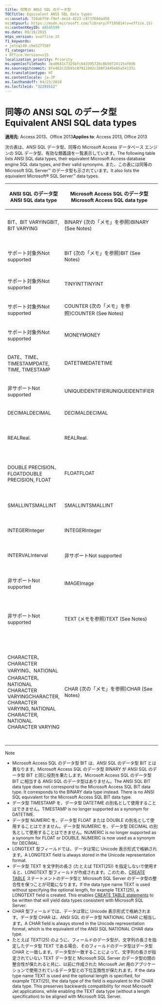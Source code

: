 ```yaml
---
title: 同等の ANSI SQL のデータ型
TOCTitle: Equivalent ANSI SQL data types
ms:assetid: 720abf59-f9ef-4e14-4223-c873f604ad58
ms:mtpsurl: https://msdn.microsoft.com/library/Ff195814(v=office.15)
ms:contentKeyID: 48545599
ms.date: 09/18/2015
mtps_version: v=office.15
f1_keywords:
- jetsql40.chm5277587
f1_categories:
- Office.Version=v15
localization_priority: Priority
ms.openlocfilehash: 3ea0641c7325bfcb4339572bc8b50724115af8d6
ms.sourcegitcommit: 8fe462c32b91c87911942c188f3445e85a54137c
ms.translationtype: HT
ms.contentlocale: ja-JP
ms.lasthandoff: 04/23/2019
ms.locfileid: "32293512"
---
```

# <a name="equivalent-ansi-sql-data-types"></a><span data-ttu-id="5da07-102">同等の ANSI SQL のデータ型</span><span class="sxs-lookup"><span data-stu-id="5da07-102">Equivalent ANSI SQL data types</span></span>


<span data-ttu-id="5da07-103">**適用先**: Access 2013、Office 2013</span><span class="sxs-lookup"><span data-stu-id="5da07-103">**Applies to**: Access 2013, Office 2013</span></span>

<span data-ttu-id="5da07-104">次の表は、ANSI SQL データ型、同等の Microsoft Access データベース エンジンの SQL データ型、有効な類義語を一覧表示しています。</span><span class="sxs-lookup"><span data-stu-id="5da07-104">The following table lists ANSI SQL data types, their equivalent Microsoft Access database engine SQL data types, and their valid synonyms.</span></span> <span data-ttu-id="5da07-105">また、この表には同等の Microsoft SQL Server™ のデータ型も示されています。</span><span class="sxs-lookup"><span data-stu-id="5da07-105">It also lists the equivalent Microsoft® SQL Server™ data types.</span></span>

<table>
<colgroup>
<col style="width: 25%" />
<col style="width: 25%" />
<col style="width: 25%" />
<col style="width: 25%" />
</colgroup>
<thead>
<tr class="header">
<th><p><span data-ttu-id="5da07-106">ANSI SQL のデータ型</span><span class="sxs-lookup"><span data-stu-id="5da07-106">ANSI SQL
data type</span></span></p></th>
<th><p><span data-ttu-id="5da07-107">Microsoft Access SQL のデータ型</span><span class="sxs-lookup"><span data-stu-id="5da07-107">Microsoft Access
SQL data type</span></span></p></th>
<th><p><span data-ttu-id="5da07-108">類義語</span><span class="sxs-lookup"><span data-stu-id="5da07-108">Synonym lookup</span></span></p></th>
<th><p><span data-ttu-id="5da07-109">Microsoft SQL Server のデータ型</span><span class="sxs-lookup"><span data-stu-id="5da07-109">Microsoft SQL
Server data type</span></span></p></th>
</tr>
</thead>
<tbody>
<tr class="odd">
<td><p><span data-ttu-id="5da07-110">BIT、BIT VARYING</span><span class="sxs-lookup"><span data-stu-id="5da07-110">BIT, BIT VARYING</span></span></p></td>
<td><p><span data-ttu-id="5da07-111">BINARY (次の「メモ」を参照)</span><span class="sxs-lookup"><span data-stu-id="5da07-111">BINARY (See Notes)</span></span></p></td>
<td><p><span data-ttu-id="5da07-112">VARBINARY、BINARY VARYING BIT VARYING</span><span class="sxs-lookup"><span data-stu-id="5da07-112">VARBINARY,
BINARY VARYING
BIT VARYING</span></span></p></td>
<td><p><span data-ttu-id="5da07-113">BINARY、VARBINARY</span><span class="sxs-lookup"><span data-stu-id="5da07-113">BINARY, VARBINARY</span></span></p></td>
</tr>
<tr class="even">
<td><p><span data-ttu-id="5da07-114">サポート対象外</span><span class="sxs-lookup"><span data-stu-id="5da07-114">Not supported</span></span></p></td>
<td><p><span data-ttu-id="5da07-115">BIT (次の「メモ」を参照)</span><span class="sxs-lookup"><span data-stu-id="5da07-115">BIT (See Notes)</span></span></p></td>
<td><p><span data-ttu-id="5da07-116">BOOLEAN、LOGICAL、LOGICAL1、YESNO</span><span class="sxs-lookup"><span data-stu-id="5da07-116">BOOLEAN, LOGICAL, LOGICAL1, YESNO</span></span></p></td>
<td><p><span data-ttu-id="5da07-117">BIT</span><span class="sxs-lookup"><span data-stu-id="5da07-117">Bit.</span></span></p></td>
</tr>
<tr class="odd">
<td><p><span data-ttu-id="5da07-118">サポート対象外</span><span class="sxs-lookup"><span data-stu-id="5da07-118">Not supported</span></span></p></td>
<td><p><span data-ttu-id="5da07-119">TINYINT</span><span class="sxs-lookup"><span data-stu-id="5da07-119">TINYINT</span></span></p></td>
<td><p><span data-ttu-id="5da07-120">INTEGER1、BYTE</span><span class="sxs-lookup"><span data-stu-id="5da07-120">INTEGER1, BYTE</span></span></p></td>
<td><p><span data-ttu-id="5da07-121">TINYINT</span><span class="sxs-lookup"><span data-stu-id="5da07-121">TINYINT</span></span></p></td>
</tr>
<tr class="even">
<td><p><span data-ttu-id="5da07-122">サポート対象外</span><span class="sxs-lookup"><span data-stu-id="5da07-122">Not supported</span></span></p></td>
<td><p><span data-ttu-id="5da07-123">COUNTER (次の「メモ」を参照)</span><span class="sxs-lookup"><span data-stu-id="5da07-123">COUNTER (See Notes)</span></span></p></td>
<td><p><span data-ttu-id="5da07-124">AUTOINCREMENT</span><span class="sxs-lookup"><span data-stu-id="5da07-124">AUTOINCREMENT</span></span></p></td>
<td><p><span data-ttu-id="5da07-125">(メモを参照)</span><span class="sxs-lookup"><span data-stu-id="5da07-125">(See Notes)</span></span></p></td>
</tr>
<tr class="odd">
<td><p><span data-ttu-id="5da07-126">サポート対象外</span><span class="sxs-lookup"><span data-stu-id="5da07-126">Not supported</span></span></p></td>
<td><p><span data-ttu-id="5da07-127">MONEY</span><span class="sxs-lookup"><span data-stu-id="5da07-127">MONEY</span></span></p></td>
<td><p><span data-ttu-id="5da07-128">CURRENCY</span><span class="sxs-lookup"><span data-stu-id="5da07-128">CURRENCY</span></span></p></td>
<td><p><span data-ttu-id="5da07-129">MONEY</span><span class="sxs-lookup"><span data-stu-id="5da07-129">MONEY</span></span></p></td>
</tr>
<tr class="even">
<td><p><span data-ttu-id="5da07-130">DATE、TIME、TIMESTAMP</span><span class="sxs-lookup"><span data-stu-id="5da07-130">DATE, TIME, TIMESTAMP</span></span></p></td>
<td><p><span data-ttu-id="5da07-131">DATETIME</span><span class="sxs-lookup"><span data-stu-id="5da07-131">DATETIME</span></span></p></td>
<td><p><span data-ttu-id="5da07-132">DATE、TIME (メモを参照)</span><span class="sxs-lookup"><span data-stu-id="5da07-132">DATE, TIME  (See Notes)</span></span></p></td>
<td><p><span data-ttu-id="5da07-133">DATETIME</span><span class="sxs-lookup"><span data-stu-id="5da07-133">DATETIME</span></span></p></td>
</tr>
<tr class="odd">
<td><p><span data-ttu-id="5da07-134">非サポート</span><span class="sxs-lookup"><span data-stu-id="5da07-134">Not supported</span></span></p></td>
<td><p><span data-ttu-id="5da07-135">UNIQUEIDENTIFIER</span><span class="sxs-lookup"><span data-stu-id="5da07-135">UNIQUEIDENTIFIER</span></span></p></td>
<td><p><span data-ttu-id="5da07-136">GUID</span><span class="sxs-lookup"><span data-stu-id="5da07-136">GUID</span></span></p></td>
<td><p><span data-ttu-id="5da07-137">UNIQUEIDENTIFIER</span><span class="sxs-lookup"><span data-stu-id="5da07-137">UNIQUEIDENTIFIER</span></span></p></td>
</tr>
<tr class="even">
<td><p><span data-ttu-id="5da07-138">DECIMAL</span><span class="sxs-lookup"><span data-stu-id="5da07-138">DECIMAL</span></span></p></td>
<td><p><span data-ttu-id="5da07-139">DECIMAL</span><span class="sxs-lookup"><span data-stu-id="5da07-139">DECIMAL</span></span></p></td>
<td><p><span data-ttu-id="5da07-140">NUMERIC、DEC</span><span class="sxs-lookup"><span data-stu-id="5da07-140">NUMERIC, DEC</span></span></p></td>
<td><p><span data-ttu-id="5da07-141">DECIMAL</span><span class="sxs-lookup"><span data-stu-id="5da07-141">DECIMAL</span></span></p></td>
</tr>
<tr class="odd">
<td><p><span data-ttu-id="5da07-142">REAL</span><span class="sxs-lookup"><span data-stu-id="5da07-142">Real.</span></span></p></td>
<td><p><span data-ttu-id="5da07-143">REAL</span><span class="sxs-lookup"><span data-stu-id="5da07-143">Real.</span></span></p></td>
<td><p><span data-ttu-id="5da07-144">SINGLE、FLOAT4、IEEESINGLE</span><span class="sxs-lookup"><span data-stu-id="5da07-144">SINGLE, FLOAT4, IEEESINGLE</span></span></p></td>
<td><p><span data-ttu-id="5da07-145">REAL</span><span class="sxs-lookup"><span data-stu-id="5da07-145">Real.</span></span></p></td>
</tr>
<tr class="even">
<td><p><span data-ttu-id="5da07-146">DOUBLE PRECISION、FLOAT</span><span class="sxs-lookup"><span data-stu-id="5da07-146">DOUBLE PRECISION, FLOAT</span></span></p></td>
<td><p><span data-ttu-id="5da07-147">FLOAT</span><span class="sxs-lookup"><span data-stu-id="5da07-147">FLOAT</span></span></p></td>
<td><p><span data-ttu-id="5da07-148">DOUBLE、FLOAT8、IEEEDOUBLE、NUMBER (次の「メモ」を参照)</span><span class="sxs-lookup"><span data-stu-id="5da07-148">DOUBLE, FLOAT8, IEEEDOUBLE, NUMBER (See Notes)</span></span></p></td>
<td><p><span data-ttu-id="5da07-149">FLOAT</span><span class="sxs-lookup"><span data-stu-id="5da07-149">FLOAT</span></span></p></td>
</tr>
<tr class="odd">
<td><p><span data-ttu-id="5da07-150">SMALLINT</span><span class="sxs-lookup"><span data-stu-id="5da07-150">SMALLINT</span></span></p></td>
<td><p><span data-ttu-id="5da07-151">SMALLINT</span><span class="sxs-lookup"><span data-stu-id="5da07-151">SMALLINT</span></span></p></td>
<td><p><span data-ttu-id="5da07-152">SHORT、INTEGER2</span><span class="sxs-lookup"><span data-stu-id="5da07-152">SHORT, INTEGER2</span></span></p></td>
<td><p><span data-ttu-id="5da07-153">SMALLINT</span><span class="sxs-lookup"><span data-stu-id="5da07-153">SMALLINT</span></span></p></td>
</tr>
<tr class="even">
<td><p><span data-ttu-id="5da07-154">INTEGER</span><span class="sxs-lookup"><span data-stu-id="5da07-154">Integer</span></span></p></td>
<td><p><span data-ttu-id="5da07-155">INTEGER</span><span class="sxs-lookup"><span data-stu-id="5da07-155">Integer</span></span></p></td>
<td><p><span data-ttu-id="5da07-156">LONG、INT、INTEGER4</span><span class="sxs-lookup"><span data-stu-id="5da07-156">LONG, INT, INTEGER4</span></span></p></td>
<td><p><span data-ttu-id="5da07-157">INTEGER</span><span class="sxs-lookup"><span data-stu-id="5da07-157">Integer</span></span></p></td>
</tr>
<tr class="odd">
<td><p><span data-ttu-id="5da07-158">INTERVAL</span><span class="sxs-lookup"><span data-stu-id="5da07-158">Interval</span></span></p></td>
<td><p><span data-ttu-id="5da07-159">非サポート</span><span class="sxs-lookup"><span data-stu-id="5da07-159">Not supported</span></span></p></td>
<td><p></p></td>
<td><p><span data-ttu-id="5da07-160">サポートされていません。</span><span class="sxs-lookup"><span data-stu-id="5da07-160">Not supported</span></span></p></td>
</tr>
<tr class="even">
<td><p><span data-ttu-id="5da07-161">非サポート</span><span class="sxs-lookup"><span data-stu-id="5da07-161">Not supported</span></span></p></td>
<td><p><span data-ttu-id="5da07-162">IMAGE</span><span class="sxs-lookup"><span data-stu-id="5da07-162">Image</span></span></p></td>
<td><p><span data-ttu-id="5da07-163">LONGBINARY、GENERAL、OLEOBJECT</span><span class="sxs-lookup"><span data-stu-id="5da07-163">LONGBINARY,  GENERAL, OLEOBJECT</span></span></p></td>
<td><p><span data-ttu-id="5da07-164">IMAGE</span><span class="sxs-lookup"><span data-stu-id="5da07-164">Image</span></span></p></td>
</tr>
<tr class="odd">
<td><p><span data-ttu-id="5da07-165">非サポート</span><span class="sxs-lookup"><span data-stu-id="5da07-165">Not supported</span></span></p></td>
<td><p><span data-ttu-id="5da07-166">TEXT (メモを参照)</span><span class="sxs-lookup"><span data-stu-id="5da07-166">TEXT  (See Notes)</span></span></p></td>
<td><p><span data-ttu-id="5da07-167">LONGTEXT、LONGCHAR、MEMO、NOTE、NTEXT (次の「メモ」を参照)</span><span class="sxs-lookup"><span data-stu-id="5da07-167">LONGTEXT, LONGCHAR, MEMO, NOTE, NTEXT (See Notes)</span></span></p></td>
<td><p><span data-ttu-id="5da07-168">TEXT</span><span class="sxs-lookup"><span data-stu-id="5da07-168">TEXT</span></span></p></td>
</tr>
<tr class="even">
<td><p><span data-ttu-id="5da07-169">CHARACTER、CHARACTER VARYING、NATIONAL CHARACTER、NATIONAL CHARACTER VARYING</span><span class="sxs-lookup"><span data-stu-id="5da07-169">CHARACTER, CHARACTER VARYING, NATIONAL CHARACTER, NATIONAL CHARACTER VARYING</span></span></p></td>
<td><p><span data-ttu-id="5da07-170">CHAR (次の「メモ」を参照)</span><span class="sxs-lookup"><span data-stu-id="5da07-170">CHAR (See Notes)</span></span></p></td>
<td><p><span data-ttu-id="5da07-171">TEXT(n)、ALPHANUMERIC、CHARACTER, STRING、VARCHAR、CHARACTER VARYING、NCHAR、NATIONAL CHARACTER、NATIONAL CHAR、NATIONAL CHARACTER VARYING、NATIONAL CHAR VARYING (メモを参照)</span><span class="sxs-lookup"><span data-stu-id="5da07-171">TEXT(n), ALPHANUMERIC,  CHARACTER, STRING, VARCHAR, CHARACTER VARYING, NCHAR, NATIONAL CHARACTER, NATIONAL CHAR, NATIONAL CHARACTER VARYING, NATIONAL CHAR VARYING (See Notes)</span></span></p></td>
<td><p><span data-ttu-id="5da07-172">CHAR、VARCHAR、NCHAR、NVARCHAR</span><span class="sxs-lookup"><span data-stu-id="5da07-172">CHAR, VARCHAR, NCHAR, NVARCHAR</span></span></p></td>
</tr>
</tbody>
</table>



> [!NOTE]
> - <span data-ttu-id="5da07-p102">Microsoft Access SQL のデータ型 BIT は、ANSI SQL のデータ型 BIT とは異なります。Microsoft Access SQL のデータ型 BINARY が ANSI SQL のデータ型 BIT と同じ役割を果たします。Microsoft Access SQL のデータ型 BIT に相当する ANSI SQL のデータ型はありません。</span><span class="sxs-lookup"><span data-stu-id="5da07-p102">The ANSI SQL BIT data type does not correspond to the Microsoft Access SQL BIT data type. It corresponds to the BINARY data type instead. There is no ANSI SQL equivalent for the Microsoft Access SQL BIT data type.</span></span>
> - <span data-ttu-id="5da07-176">データ型 TIMESTAMP を、データ型 DATETIME の別名として使用することはできません。</span><span class="sxs-lookup"><span data-stu-id="5da07-176">TIMESTAMP is no longer supported as a synonym for DATETIME.</span></span>
> - <span data-ttu-id="5da07-p103">データ型 NUMERIC を、データ型 FLOAT または DOUBLE の別名として使用することはできません。データ型 NUMERIC を、データ型 DECIMAL の別名として使用することはできません。</span><span class="sxs-lookup"><span data-stu-id="5da07-p103">NUMERIC is no longer supported as a synonym for FLOAT or DOUBLE. NUMERIC is now used as a synonym for DECIMAL.</span></span>
> - <span data-ttu-id="5da07-179">LONGTEXT 型フィールドでは、データは常に Unicode 表示形式で格納されます。</span><span class="sxs-lookup"><span data-stu-id="5da07-179">A LONGTEXT field is always stored in the Unicode representation format.</span></span>
> - <span data-ttu-id="5da07-p104">データ型 TEXT を文字列の長さ (たとえば TEXT(25)) を指定しないで使用すると、LONGTEXT 型フィールドが作成されます。このため、[CREATE TABLE](create-table-statement-microsoft-access-sql.md) ステートメントのデータ型と Microsoft SQL Server のデータ型の整合性を保つことが可能になります。</span><span class="sxs-lookup"><span data-stu-id="5da07-p104">If the data type name TEXT is used without specifying the optional length, for example TEXT(25), a LONGTEXT field is created. This enables [CREATE TABLE statements](create-table-statement-microsoft-access-sql.md) to be written that will yield data types consistent with Microsoft SQL Server.</span></span>
> - <span data-ttu-id="5da07-182">CHAR 型フィールドでは、データは常に Unicode 表示形式で格納されます。データ型 CHAR は、ANSI SQL のデータ型 NATIONAL CHAR に相当します。</span><span class="sxs-lookup"><span data-stu-id="5da07-182">A CHAR field is always stored in the Unicode representation format, which is the equivalent of the ANSI SQL NATIONAL CHAR data type.</span></span>
> - <span data-ttu-id="5da07-p105">たとえば TEXT(25) のように、フィールドのデータ型が、文字列の長さを指定したデータ型 TEXT である場合、そのフィールドのデータ型はデータ型 CHAR と一致します。データ型が一致することによって、文字列の長さが指定されていない TEXT データ型と Microsoft SQL Server のデータ型の間の整合性が保たれると共に、以前に作成された Microsoft Jet 用のアプリケーションで使用されているデータ型との下位互換性が保たれます。</span><span class="sxs-lookup"><span data-stu-id="5da07-p105">If the data type name TEXT is used and the optional length is specified, for example TEXT(25), the data type of the field is equivalent to the CHAR data type. This preserves backwards compatibility for most Microsoft Jet applications, while enabling the TEXT data type (without a length specification) to be aligned with Microsoft SQL Server.</span></span>


